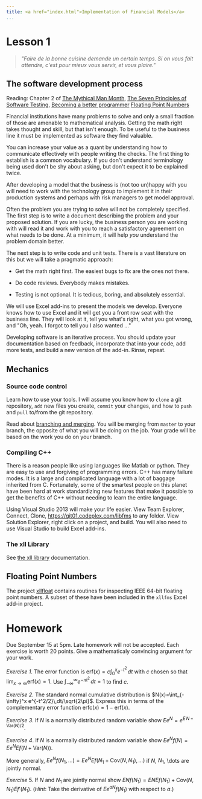 ```yaml
---
title: <a href="index.html">Implementation of Financial Models</a>
...
```


# Lesson 1

> <i>"Faire de la bonne cuisine demande un certain temps.
Si on vous fait attendre,
c'est pour mieux vous servir, et vous plaire."</i>

## The software development process

Reading: Chapter 2 of [The Mythical Man Month](http://www.cs.virginia.edu/~evans/greatworks/mythical.pdf),
[The Seven Principles of Software Testing](http://se.ethz.ch/~meyer/publications/testing/principles.pdf),
[Becoming a better programmer](http://www.stroustrup.com/CVu263interview.pdf)
[Floating Point Numbers](http://xllfloat.codeplex.com/)

Financial institutions have many problems to solve and only a small
fraction of those are amenable to mathematical analysis. Getting the math
right takes thought and skill, but that isn't enough. To be useful to
the business line it must be implemented as software they find valuable.

You can increase your value as a quant by understanding how to communicate
effectively with people writing the checks. The first thing to establish
is a common vocabulary. If you don't understand terminology being used
don't be shy about asking, but don't expect it to be explained twice.

After developing a model that the business is (not too un)happy with
you will need to work with the technology group to implement it in their
production systems and perhaps with risk managers to get model approval.

Often the problem you are trying to solve will not be completely
specified. The first step is to write a document describing the problem
and your proposed solution. If you are lucky, the business person you
are working with will read it and work with you to reach a satisfactory
agreement on what needs to be done. At a minimum, it will help *you*
understand the problem domain better.

The next step is to write code and unit tests. There is a vast literature
on this but we will take a pragmatic approach:

- Get the math right first. The easiest bugs to fix are the ones not there.

- Do code reviews. Everybody makes mistakes.

- Testing is not optional. It is tedious, boring, and absolutely essential.

We will use Excel add-ins to present the models we develop. Everyone
knows how to use Excel and it will get you a front row seat with the
business line. They will look at it, tell you what's right, what you
got wrong, and "Oh, yeah. I forgot to tell you I also wanted ..."

Developing software is an iterative process. You should update your
documentation based on feedback, incorporate that into your code, add
more tests, and build a new version of the add-in. Rinse, repeat.

## Mechanics

### Source code control

Learn how to use your tools.
I will assume you know how to `clone` a git repository, `add` new files
you create, `commit` your changes, and how to `push` and `pull` to/from
the git repository.

Read about
[branching and merging](http://git-scm.com/book/en/Git-Branching-Basic-Branching-and-Merging).
You will be merging from `master` to your branch, the opposite of what
you will be doing on the job. Your grade will be based on the work you
do on your branch.

### Compiling C++

There is a reason people like using languages like Matlab or python. 
They are easy to use and forgiving of programming errors. C++ has 
many failure modes. It is a large and complicated language with a lot 
of baggage inherited from C. Fortunately, some of the smartest people
on this planet have been hard at work standardizing new features that
make it possible to get the benefits of C++ without needing to learn
the entire language. 

Using Visual Studio 2013 will make your life easier. View Team Explorer,
Connect, Clone, https://git01.codeplex.com/libfms to any folder. View
Solution Explorer, right click on a project, and build. You will also
need to use Visual Studio to build Excel add-ins.

### The xll Library

See [the xll library](http://xll.codeplex.com/wikipage?title=User)
documentation.

## Floating Point Numbers

The project [xllfloat](http://xllfloat.codeplex.com/)
contains routines for inspecting IEEE 64-bit
floating point numbers. A subset of these have been
included in the `xllfms` Excel add-in project.

# Homework

Due September 15 at 5pm. Late homework will not be accepted. Each
exercise is worth 20 points. Give a mathematicaly convincing argument
for your work.

_Exercise 1_. The error function is $\mathrm{erf}(x) = c\int_0^x e^{-t^2}\,dt$
with $c$ chosen so that $\lim_{x\to\infty}\mathrm{erf}(x) = 1$.
Use $\int_{-\infty}^\infty e^{-\pi t^2}\,dt = 1$ to find $c$.

_Exercise 2_. The standard normal cumulative distribution is
$N(x)=\int_{-\infty}^x e^{-t^2/2}\,dt/\sqrt{2\pi}$. Express this
in terms of the complementary error function
$\mathrm{erfc}(x) = 1 - \mathrm{erf}(x)$.

_Exercise 3_. If $N$ is a normally distributed random variable
show $Ee^N = e^{E\,N + \mathrm{Var}(N)/2}$.

_Exercise 4_. If $N$ is a normally distributed random variable
show $Ee^N f(N) = Ee^N E f(N + \mathrm{Var}(N))$.

More generally, $Ee^N f(N_1,\dots) = Ee^N E f(N_1 + \mathrm{Cov}(N,N_1),\dots)$
if $N$, $N_1$, \dots are jointly normal.

_Exercise_ 5. If $N$ and $N_1$ are jointly normal
show $EN f(N_1) = EN Ef(N_1) + \mathrm{Cov}(N,N_1) E f'(N_1)$.
(_Hint_: Take the derivative of $Ee^{aN} f(N_1)$ with respect to $a$.)
